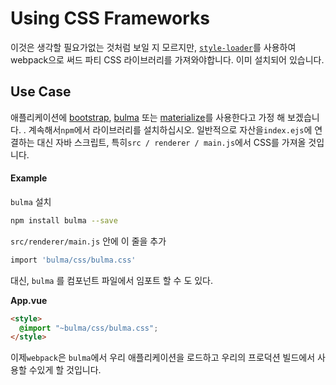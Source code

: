 # Using CSS Frameworks

이것은 생각할 필요가없는 것처럼 보일 지 모르지만, [`style-loader`](https://github.com/webpack/style-loader)를 사용하여 webpack으로 써드 파티 CSS 라이브러리를 가져와야합니다. 이미 설치되어 있습니다.

## Use Case

애플리케이션에 [bootstrap](http://getbootstrap.com/), [bulma](http://bulma.io/) 또는 [materialize](http://materializecss.com/)를 사용한다고 가정 해 보겠습니다. . 계속해서`npm`에서 라이브러리를 설치하십시오. 일반적으로 자산을`index.ejs`에 연결하는 대신 자바 스크립트, 특히`src / renderer / main.js`에서 CSS를 가져올 것입니다.


#### Example

`bulma` 설치

```bash
npm install bulma --save
```

`src/renderer/main.js` 안에 이 줄을 추가

```bash
import 'bulma/css/bulma.css'
```

대신, `bulma` 를 컴포넌트 파일에서 임포트 할 수 도 있다.

**App.vue**

```html
<style>
  @import "~bulma/css/bulma.css";
</style>
```


이제`webpack`은 `bulma`에서 우리 애플리케이션을 로드하고 우리의 프로덕션 빌드에서 사용할 수있게 할 것입니다.

